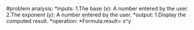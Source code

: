 #problem analysis:
*inputs:
1.The base (x): A number entered by the user.
2.The exponent (y): A number entered by the user.
*output:
1.Display the computed result.
*operation:
*Formula:result= x^y


